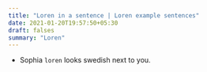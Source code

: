 ```yaml
---
title: "Loren in a sentence | Loren example sentences"
date: 2021-01-20T19:57:50+05:30
draft: falses
summary: "Loren"
---
```

- Sophia `loren` looks swedish next to you.
                 
